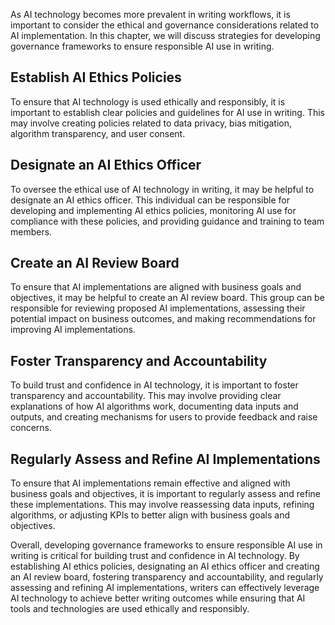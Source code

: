 
As AI technology becomes more prevalent in writing workflows, it is important to consider the ethical and governance considerations related to AI implementation. In this chapter, we will discuss strategies for developing governance frameworks to ensure responsible AI use in writing.

Establish AI Ethics Policies
----------------------------

To ensure that AI technology is used ethically and responsibly, it is important to establish clear policies and guidelines for AI use in writing. This may involve creating policies related to data privacy, bias mitigation, algorithm transparency, and user consent.

Designate an AI Ethics Officer
------------------------------

To oversee the ethical use of AI technology in writing, it may be helpful to designate an AI ethics officer. This individual can be responsible for developing and implementing AI ethics policies, monitoring AI use for compliance with these policies, and providing guidance and training to team members.

Create an AI Review Board
-------------------------

To ensure that AI implementations are aligned with business goals and objectives, it may be helpful to create an AI review board. This group can be responsible for reviewing proposed AI implementations, assessing their potential impact on business outcomes, and making recommendations for improving AI implementations.

Foster Transparency and Accountability
--------------------------------------

To build trust and confidence in AI technology, it is important to foster transparency and accountability. This may involve providing clear explanations of how AI algorithms work, documenting data inputs and outputs, and creating mechanisms for users to provide feedback and raise concerns.

Regularly Assess and Refine AI Implementations
----------------------------------------------

To ensure that AI implementations remain effective and aligned with business goals and objectives, it is important to regularly assess and refine these implementations. This may involve reassessing data inputs, refining algorithms, or adjusting KPIs to better align with business goals and objectives.

Overall, developing governance frameworks to ensure responsible AI use in writing is critical for building trust and confidence in AI technology. By establishing AI ethics policies, designating an AI ethics officer and creating an AI review board, fostering transparency and accountability, and regularly assessing and refining AI implementations, writers can effectively leverage AI technology to achieve better writing outcomes while ensuring that AI tools and technologies are used ethically and responsibly.
